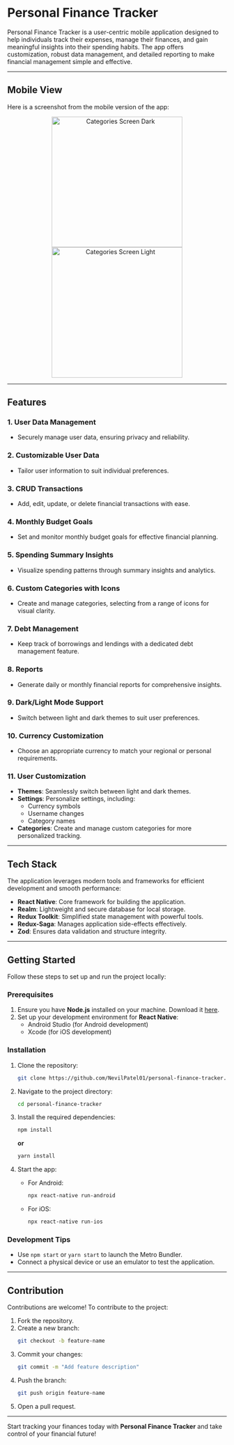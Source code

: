 # Personal Finance Tracker

Personal Finance Tracker is a user-centric mobile application designed to help individuals track their expenses, manage their finances, and gain meaningful insights into their spending habits. The app offers customization, robust data management, and detailed reporting to make financial management simple and effective.

---
## Mobile View

Here is a screenshot from the mobile version of the app:
<p align="center">
  <img src="./assets/screenshots/zero_categories_screen_dark.png" alt="Categories Screen Dark" width="300"/>
  <img src="./assets/screenshots/zero_categories_screen_light.png" alt="Categories Screen Light" width="300"/>
</p>


---

## Features

### 1. **User Data Management**
- Securely manage user data, ensuring privacy and reliability.

### 2. **Customizable User Data**
- Tailor user information to suit individual preferences.

### 3. **CRUD Transactions**
- Add, edit, update, or delete financial transactions with ease.

### 4. **Monthly Budget Goals**
- Set and monitor monthly budget goals for effective financial planning.

### 5. **Spending Summary Insights**
- Visualize spending patterns through summary insights and analytics.

### 6. **Custom Categories with Icons**
- Create and manage categories, selecting from a range of icons for visual clarity.

### 7. **Debt Management**
- Keep track of borrowings and lendings with a dedicated debt management feature.

### 8. **Reports**
- Generate daily or monthly financial reports for comprehensive insights.

### 9. **Dark/Light Mode Support**
- Switch between light and dark themes to suit user preferences.

### 10. **Currency Customization**
- Choose an appropriate currency to match your regional or personal requirements.

### 11. **User Customization**
- **Themes**: Seamlessly switch between light and dark themes.
- **Settings**: Personalize settings, including:
  - Currency symbols
  - Username changes
  - Category names
- **Categories**: Create and manage custom categories for more personalized tracking.

---

## Tech Stack

The application leverages modern tools and frameworks for efficient development and smooth performance:

- **React Native**: Core framework for building the application.
- **Realm**: Lightweight and secure database for local storage.
- **Redux Toolkit**: Simplified state management with powerful tools.
- **Redux-Saga**: Manages application side-effects effectively.
- **Zod**: Ensures data validation and structure integrity.

---

## Getting Started

Follow these steps to set up and run the project locally:

### Prerequisites
1. Ensure you have **Node.js** installed on your machine. Download it [here](https://nodejs.org/).
2. Set up your development environment for **React Native**:
   - Android Studio (for Android development)
   - Xcode (for iOS development)

### Installation

1. Clone the repository:

   ```bash
   git clone https://github.com/NevilPatel01/personal-finance-tracker.git
   ```

2. Navigate to the project directory:

   ```bash
   cd personal-finance-tracker
   ```

3. Install the required dependencies:

   ```bash
   npm install
   ```
   **or**
   ```bash
   yarn install
   ```

4. Start the app:

   - For Android:
     ```bash
     npx react-native run-android
     ```
   - For iOS:
     ```bash
     npx react-native run-ios
     ```

### Development Tips
- Use `npm start` or `yarn start` to launch the Metro Bundler.
- Connect a physical device or use an emulator to test the application.

---

## Contribution

Contributions are welcome! To contribute to the project:

1. Fork the repository.
2. Create a new branch:
   ```bash
   git checkout -b feature-name
   ```
3. Commit your changes:
   ```bash
   git commit -m "Add feature description"
   ```
4. Push the branch:
   ```bash
   git push origin feature-name
   ```
5. Open a pull request.

---

Start tracking your finances today with **Personal Finance Tracker** and take control of your financial future!
